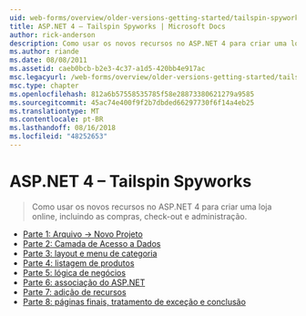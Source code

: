 ```yaml
---
uid: web-forms/overview/older-versions-getting-started/tailspin-spyworks/index
title: ASP.NET 4 – Tailspin Spyworks | Microsoft Docs
author: rick-anderson
description: Como usar os novos recursos no ASP.NET 4 para criar uma loja online, incluindo as compras, check-out e administração.
ms.author: riande
ms.date: 08/08/2011
ms.assetid: caeb0bcb-b2e3-4c37-a1d5-420bb4e917ac
msc.legacyurl: /web-forms/overview/older-versions-getting-started/tailspin-spyworks
msc.type: chapter
ms.openlocfilehash: 812a6b57558535785f58e28873380621279a9585
ms.sourcegitcommit: 45ac74e400f9f2b7dbded66297730f6f14a4eb25
ms.translationtype: MT
ms.contentlocale: pt-BR
ms.lasthandoff: 08/16/2018
ms.locfileid: "48252653"
---
```

<a name="aspnet-4---tailspin-spyworks"></a>ASP.NET 4 – Tailspin Spyworks
====================
> Como usar os novos recursos no ASP.NET 4 para criar uma loja online, incluindo as compras, check-out e administração.


- [Parte 1: Arquivo -> Novo Projeto](tailspin-spyworks-part-1.md)
- [Parte 2: Camada de Acesso a Dados](tailspin-spyworks-part-2.md)
- [Parte 3: layout e menu de categoria](tailspin-spyworks-part-3.md)
- [Parte 4: listagem de produtos](tailspin-spyworks-part-4.md)
- [Parte 5: lógica de negócios](tailspin-spyworks-part-5.md)
- [Parte 6: associação do ASP.NET](tailspin-spyworks-part-6.md)
- [Parte 7: adição de recursos](tailspin-spyworks-part-7.md)
- [Parte 8: páginas finais, tratamento de exceção e conclusão](tailspin-spyworks-part-8.md)
